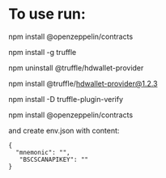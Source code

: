 # To use run:

npm install @openzeppelin/contracts

npm install -g truffle

npm uninstall @truffle/hdwallet-provider

npm install @truffle/hdwallet-provider@1.2.3

npm install -D truffle-plugin-verify

npm install @openzeppelin/contracts

and create env.json with content:
```
{
  "mnemonic": "",
   "BSCSCANAPIKEY": ""
}
```